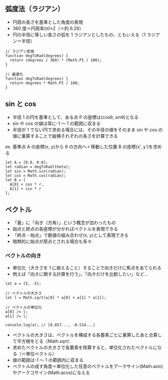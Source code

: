 ## 弧度法（ラジアン）

- 円周の長さを基準とした角度の表現
- 360 度＝円周率(π)×2（＝約 6.28）
- 円の半径に等しい長さの弧を 1 ラジアンとしたもの、ともいえる（1 ラジアン＝半径）

```
// ラジアン変換
function degToRad(degrees) {
  return (degrees / 360) * (Math.PI / 180);
}

// 最適化
function degToRad(degrees) {
  return degrees * Math.PI / 180;
}
```

## sin と cos

- 半径 1 の円を基準として、ある点 P の座標は(cosθ, sinθ)となる
- sin や cos の値は常に-1 ～ 1 の範囲に収まる
- 半径が 1 でない円で求める場合には、その半径の値をそのまま sin や cos の値に乗算することで縦横それぞれの長さを計算できる

ex. 基準点 A の座標(x, y)から θ の方向へｒ移動した位置 B の座標(x', y')を求める

```
let A = [0.0, 0.0];
let radian = degToRad(theta);
let sin = Math.sin(radian);
let cos = Math.cos(radian);
let B = [
  A[0] + cos * r,
  A[1] + sin * r
];
```

## ベクトル

- 「量」に「向き（方角）」という概念が加わったもの
- 始点と終点の各座標が分かればベクトルを表現できる
- 「終点 - 始点」で数値の組み合わせ(x, y)として表現できる
- 暗黙的に始点が原点とされる場合も多々

### ベクトルの向き

- 単位化（大きさを 1 に揃えること）することで向きだけに焦点をあてられる
- 例えば「向きに関する計算を行う」、「向きだけを比較したい」など…

```
let a = [5, -3];

// ベクトルの大きさ
let l = Math.sqrt(a[0] * a[0] + a[1] * a[1]);

// ベクトルの単位化
a[0] /= l;
a[1] /= l;

console.log(a); // [0.857..., -0.514...]
```

- ベクトルの大きさは、ベクトルを構成する各要素ごとに乗算したあと合算して平方根をとる（Math.sqrt）
- 求めたベクトルの大きさで各要素を除算すると、単位化されたベクトルになる（＝単位ベクトル）
- 値の範囲は-1 ～ 1 の範囲内に収まる
- ベクトルの成す角度＝単位化した任意のベクトルをアークサイン(Math.asin)やアークコサイン(Math.acos)に与える
